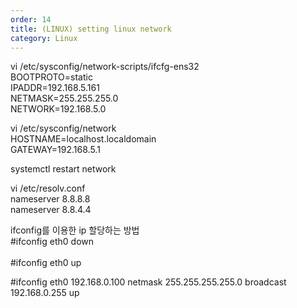 ```yaml
---   
order: 14   
title: (LINUX) setting linux network   
category: Linux   
---   
```

   
vi /etc/sysconfig/network-scripts/ifcfg-ens32   
BOOTPROTO=static   
IPADDR=192.168.5.161   
NETMASK=255.255.255.0   
NETWORK=192.168.5.0   
   
vi /etc/sysconfig/network   
HOSTNAME=localhost.localdomain   
GATEWAY=192.168.5.1   
   
systemctl restart network   
   
vi /etc/resolv.conf   
nameserver 8.8.8.8   
nameserver 8.8.4.4   
   
   
ifconfig를 이용한 ip 할당하는 방법   
#ifconfig eth0 down   
    
#ifconfig eth0 up   
   
#ifconfig eth0 192.168.0.100 netmask 255.255.255.255.0 broadcast 192.168.0.255 up   
   
